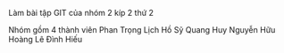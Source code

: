 Làm bài tập GIT của nhóm 2 kíp 2 thứ 2

Nhóm gồm 4 thành viên
  Phan Trọng Lịch
  Hồ Sỹ Quang Huy
  Nguyễn Hữu Hoàng
  Lê Đình Hiếu
  

